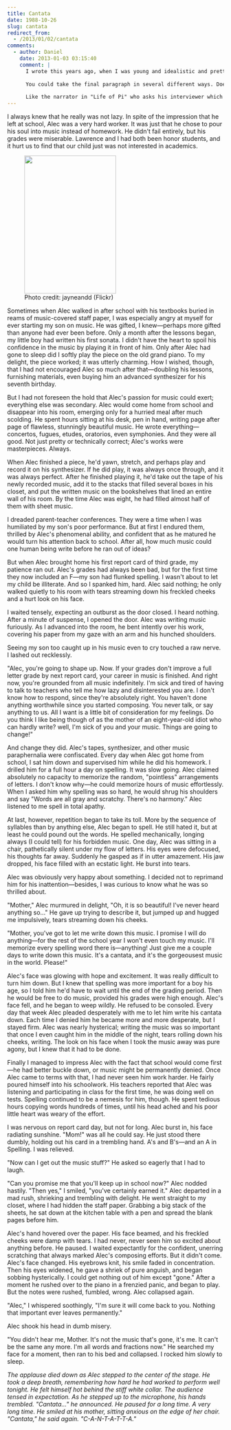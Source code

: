 ```yaml
---
title: Cantata
date: 1988-10-26
slug: cantata
redirect_from:
  - /2013/01/02/cantata
comments:
  - author: Daniel
    date: 2013-01-03 03:15:40
    comment: |
      I wrote this years ago, when I was young and idealistic and pretty critical of parents who control their children too much. My harshness was a bit ironic, even then, because I had very kind and supportive parents who gave me a lot of freedom; they were not like the mother in this story in any way. And now, years later, I find that I've mellowed a bit since I have teenagers of my own. I still don't like the assumptions and attitude of this mother, but I have a greater appreciation for the difficult balance that parents continually strike as they raise their children.
      
      You could take the final paragraph in several different ways. Does Alec deliberately misspell "cantata" because he wants revenge on his mother? Does he misspell it because he's a total failure at spelling, in addition to having lost his music? Or does he misspell it because his music is coming back to him?
      
      Like the narrator in "Life of Pi" who asks his interviewer which story &mdash; the one with or without the tiger &mdash; he likes best, I have an interpretation that I prefer...
---
```

I always knew that he really was not lazy. In spite of the impression that he left at school, Alec was a very hard worker. It was just that he chose to pour his soul into music instead of homework. He didn't fail entirely, but his grades were miserable. Lawrence and I had both been honor students, and it hurt us to find that our child just was not interested in academics.

<figure><img alt="" src="http://farm3.staticflickr.com/2676/4146970231_4e85006c6b_n.jpg" width="213" height="320" /><figcaption>Photo credit: jayneandd (Flickr)</figcaption></figure>

Sometimes when Alec walked in after school with his textbooks buried in reams of music-covered staff paper, I was especially angry at myself for ever starting my son on music. He was gifted, I knew—perhaps more gifted than anyone had ever been before. Only a month after the lessons began, my little boy had written his first sonata. I didn't have the heart to spoil his confidence in the music by playing it in front of him. Only after Alec had gone to sleep did I softly play the piece on the old grand piano. To my delight, the piece worked; it was utterly charming. How I wished, though, that I had not encouraged Alec so much after that—doubling his lessons, furnishing materials, even buying him an advanced synthesizer for his seventh birthday.

But I had not foreseen the hold that Alec's passion for music could exert; everything else was secondary. Alec would come home from school and disappear into his room, emerging only for a hurried meal after much scolding. He spent hours sitting at his desk, pen in hand, writing page after page of flawless, stunningly beautiful music. He wrote everything—concertos, fugues, etudes, oratorios, even symphonies. And they were all good. Not just pretty or technically correct; Alec's works were masterpieces. Always.

When Alec finished a piece, he'd yawn, stretch, and perhaps play and record it on his synthesizer. If he did play, it was always once through, and it was always perfect. After he finished playing it, he'd take out the tape of his newly recorded music, add it to the stacks that filled several boxes in his closet, and put the written music on the bookshelves that lined an entire wall of his room. By the time Alec was eight, he had filled almost half of them with sheet music.

I dreaded parent-teacher conferences. They were a time when I was humiliated by my son's poor performance. But at first I endured them, thrilled by Alec's phenomenal ability, and confident that as he matured he would turn his attention back to school. After all, how much music could one human being write before he ran out of ideas?

But when Alec brought home his first report card of third grade, my patience ran out. Alec's grades had always been bad, but for the first time they now included an F—my son had flunked spelling. I wasn't about to let my child be illiterate. And so I spanked him, hard. Alec said nothing; he only walked quietly to his room with tears streaming down his freckled cheeks and a hurt look on his face.

I waited tensely, expecting an outburst as the door closed. I heard nothing. After a minute of suspense, I opened the door. Alec was writing music furiously. As I advanced into the room, he bent intently over his work, covering his paper from my gaze with an arm and his hunched shoulders.

Seeing my son too caught up in his music even to cry touched a raw nerve. I lashed out recklessly.

"Alec, you're going to shape up. Now. If your grades don't improve a full letter grade by next report card, your career in music is finished. And right now, you're grounded from all music indefinitely. I'm sick and tired of having to talk to teachers who tell me how lazy and disinterested you are. I don't know how to respond, since they're absolutely right. You haven't done anything worthwhile since you started composing. You never talk, or say anything to us. All I want is a little bit of consideration for my feelings. Do you think I like being though of as the mother of an eight-year-old idiot who can hardly write? well, I'm sick of you and your music. Things are going to change!"

And change they did. Alec's tapes, synthesizer, and other music paraphernalia were confiscated. Every day when Alec got home from school, I sat him down and supervised him while he did his homework. I drilled him for a full hour a day on spelling. It was slow going. Alec claimed absolutely no capacity to memorize the random, "pointless" arrangements of letters. I don't know why—he could memorize hours of music effortlessly. When I asked him why spelling was so hard, he would shrug his shoulders and say "Words are all gray and scratchy. There's no harmony." Alec listened to me spell in total apathy.

At last, however, repetition began to take its toll. More by the sequence of syllables than by anything else, Alec began to spell. He still hated it, but at least he could pound out the words. He spelled mechanically, longing always (I could tell) for his forbidden music. One day, Alec was sitting in a chair, pathetically silent under my flow of letters. His eyes were defocused, his thoughts far away. Suddenly he gasped as if in utter amazement. His jaw dropped, his face filled with an ecstatic light. He burst into tears.

Alec was obviously very happy about something. I decided not to reprimand him for his inattention—besides, I was curious to know what he was so thrilled about.

"Mother," Alec murmured in delight, "Oh, it is so beautiful! I've never heard anything so..." He gave up trying to describe it, but jumped up and hugged me impulsively, tears streaming down his cheeks.

"Mother, you've got to let me write down this music. I promise I will do anything—for the rest of the school year I won't even touch my music. I'll memorize every spelling word there is—anything! Just give me a couple days to write down this music. It's a cantata, and it's the gorgeousest music in the world. Please!"

Alec's face was glowing with hope and excitement. It was really difficult to turn him down. But I knew that spelling was more important for a boy his age, so I told him he'd have to wait until the end of the grading period. Then he would be free to do music, provided his grades were high enough. Alec's face fell, and he began to weep wildly. He refused to be consoled. Every day that week Alec pleaded desperately with me to let him write his cantata down. Each time I denied him he became more and more desperate, but I stayed firm. Alec was nearly hysterical; writing the music was so important that once I even caught him in the middle of the night, tears rolling down his cheeks, writing. The look on his face when I took the music away was pure agony, but I knew that it had to be done.

Finally I managed to impress Alec with the fact that school would come first—he had better buckle down, or music might be permanently denied. Once Alec came to terms with that, I had never seen him work harder. He fairly poured himself into his schoolwork. His teachers reported that Alec was listening and participating in class for the first time, he was doing well on tests. Spelling continued to be a nemesis for him, though. He spent tedious hours copying words hundreds of times, until his head ached and his poor little heart was weary of the effort.

I was nervous on report card day, but not for long. Alec burst in, his face radiating sunshine. "Mom!" was all he could say. He just stood there dumbly, holding out his card in a trembling hand. A's and B's—and an A in Spelling. I was relieved.

"Now can I get out the music stuff?" He asked so eagerly that I had to laugh.

"Can you promise me that you'll keep up in school now?" Alec nodded hastily. "Then yes," I smiled, "you've certainly earned it." Alec departed in a mad rush, shrieking and trembling with delight. He went straight to my closet, where I had hidden the staff paper. Grabbing a big stack of the sheets, he sat down at the kitchen table with a pen and spread the blank pages before him.

Alec's hand hovered over the paper. His face beamed, and his freckled cheeks were damp with tears. I had never, never seen him so excited about anything before. He paused. I waited expectantly for the confident, unerring scratching that always marked Alec's composing efforts. But it didn't come. Alec's face changed. His eyebrows knit, his smile faded in concentration. Then his eyes widened, he gave a shriek of pure anguish, and began sobbing hysterically. I could get nothing out of him except "gone." After a moment he rushed over to the piano in a frenzied panic, and began to play. But the notes were rushed, fumbled, wrong. Alec collapsed again.

"Alec," I whispered soothingly, "I'm sure it will come back to you. Nothing that important ever leaves permanently."

Alec shook his head in dumb misery.

"You didn't hear me, Mother. It's not the music that's gone, it's me. It can't be the same any more. I'm all words and fractions now." He searched my face for a moment, then ran to his bed and collapsed. I rocked him slowly to sleep.

<i>The applause died down as Alec stepped to the center of the stage. He took a deep breath, remembering how hard he had worked to perform well tonight. He felt himself hot behind the stiff white collar. The audience tensed in expectation. As he stepped up to the microphone, his hands trembled. "Cantata..." he announced. He paused for a long time. A very long time. He smiled at his mother, sitting anxious on the edge of her chair. "Cantata," he said again. "C-A-N-T-A-T-T-A."</i>
